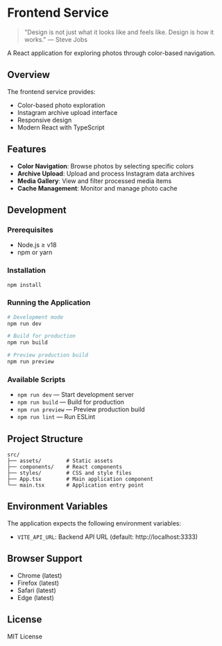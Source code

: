 # Frontend Service

> "Design is not just what it looks like and feels like. Design is how it works."
> — Steve Jobs

A React application for exploring photos through color-based navigation.

## Overview

The frontend service provides:
- Color-based photo exploration
- Instagram archive upload interface
- Responsive design
- Modern React with TypeScript

## Features

- **Color Navigation**: Browse photos by selecting specific colors
- **Archive Upload**: Upload and process Instagram data archives
- **Media Gallery**: View and filter processed media items
- **Cache Management**: Monitor and manage photo cache

## Development

### Prerequisites

- Node.js ≥ v18
- npm or yarn

### Installation

```bash
npm install
```

### Running the Application

```bash
# Development mode
npm run dev

# Build for production
npm run build

# Preview production build
npm run preview
```

### Available Scripts

- `npm run dev` — Start development server
- `npm run build` — Build for production
- `npm run preview` — Preview production build
- `npm run lint` — Run ESLint

## Project Structure

```
src/
├── assets/        # Static assets
├── components/    # React components
├── styles/        # CSS and style files
├── App.tsx        # Main application component
└── main.tsx       # Application entry point
```

## Environment Variables

The application expects the following environment variables:

- `VITE_API_URL`: Backend API URL (default: http://localhost:3333)

## Browser Support

- Chrome (latest)
- Firefox (latest)
- Safari (latest)
- Edge (latest)

## License

MIT License
